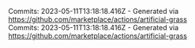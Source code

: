 Commits: 2023-05-11T13:18:18.416Z - Generated via https://github.com/marketplace/actions/artificial-grass
<br>
Commits: 2023-05-11T13:18:18.416Z - Generated via https://github.com/marketplace/actions/artificial-grass
<br>
